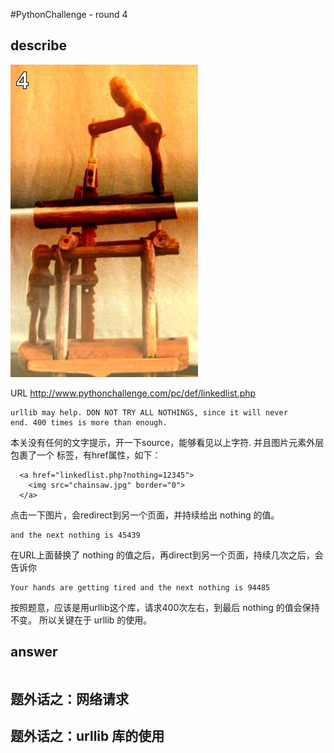 #PythonChallenge - round 4 

## describe
![alt text][stage_one_img]

[stage_one_img]: ../images/round4


URL http://www.pythonchallenge.com/pc/def/linkedlist.php

```
urllib may help. DON NOT TRY ALL NOTHINGS, since it will never 
end. 400 times is more than enough.
```

本关没有任何的文字提示，开一下source，能够看见以上字符.
并且图片元素外层包裹了一个<a> 标签，有href属性，如下：

```
  <a href="linkedlist.php?nothing=12345">
    <img src="chainsaw.jpg" border="0">
  </a>
```

点击一下图片，会redirect到另一个页面，并持续给出 nothing 的值。
```
and the next nothing is 45439
```

在URL上面替换了 nothing 的值之后，再direct到另一个页面，持续几次之后，会告诉你
```
Your hands are getting tired and the next nothing is 94485
```

按照题意，应该是用urllib这个库，请求400次左右，到最后 nothing 的值会保持不变。
所以关键在于 urllib 的使用。

## answer

```
```

## 题外话之：网络请求

## 题外话之：urllib 库的使用

